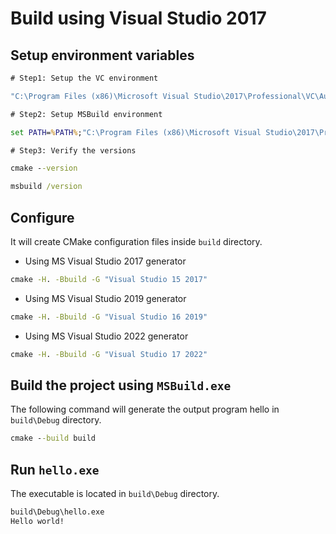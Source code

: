 # Build using Visual Studio 2017

## Setup environment variables

```bat
# Step1: Setup the VC environment

"C:\Program Files (x86)\Microsoft Visual Studio\2017\Professional\VC\Auxiliary\Build\vcvars32.bat"

# Step2: Setup MSBuild environment

set PATH=%PATH%;"C:\Program Files (x86)\Microsoft Visual Studio\2017\Professional\MSBuild\15.0\Bin"

# Step3: Verify the versions

cmake --version

msbuild /version
```

## Configure

It will create CMake configuration files inside `build` directory.

- Using MS Visual Studio 2017 generator

```bat
cmake -H. -Bbuild -G "Visual Studio 15 2017"
```

- Using MS Visual Studio 2019 generator

```bat
cmake -H. -Bbuild -G "Visual Studio 16 2019"
```

- Using MS Visual Studio 2022 generator

```bat
cmake -H. -Bbuild -G "Visual Studio 17 2022"
```

## Build the project using `MSBuild.exe`

The following command will generate the output program hello in `build\Debug` directory.

```bat
cmake --build build
```

## Run `hello.exe`

The executable is located in  `build\Debug` directory.

```bat
build\Debug\hello.exe
Hello world!

```
